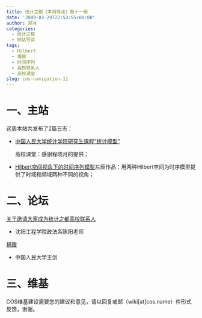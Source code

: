 ```yaml
---
title: 统计之都《本周导读》第十一辑
date: '2009-03-29T22:53:55+00:00'
author: 郑冰
categories:
  - 统计之都
  - 网站导读
tags:
  - Hilbert
  - 捐赠
  - 时间序列
  - 高校联系人
  - 高校课堂
slug: cos-navigation-11
---
```


# 一、主站

这周本站共发布了2篇日志：

  * [中国人民大学统计学院研究生课程“统计模型”](/2009/03/ruc-stat-grad-stat-models/)

    高校课堂：感谢程晓月的提供；
  * [Hilbert空间视角下的时间序列模型](/2009/03/hilbert/)左辰作品：用两种Hilbert空间为时序模型提供了时域和频域两种不同的视角；
<!--more-->

# 二、论坛

[关于邀请大家成为统计之都高校联系人](https://cos.name/cn/topic/13026)

  * 沈阳工程学院政法系陈阳老师

[捐赠](https://cos.name/donate/)

  * 中国人民大学王剑

# 三、维基

COS维基建设需要您的建议和意见，请以回复或邮（wiki[at]cos.name）件形式反馈，谢谢。
